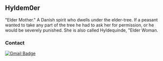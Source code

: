 ## Hyldem0er 

"Elder Mother." A Danish spirit who dwells under the elder-tree. If a peasant wanted to take any part of the tree he had to ask her for permission, or he would be severely punished. She is also called Hyldequinde, "Elder Woman.

### Contact 
[![Gmail Badge](https://img.shields.io/badge/-sakshamtaneja7861@gmail.com-c14438?style=flat-square&logo=Gmail&logoColor=white&link=mailto:hyldemoer@protonmail.com)](mailto:hyldemoer@protonmail.com)
